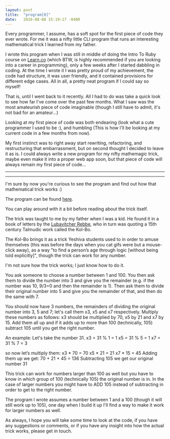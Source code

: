 ```yaml
---
layout: post
title:  "program[0]"
date:   2016-08-08 15:19:17 -0400
---
```



Every programmer, I assume, has a soft spot for the first piece of code they ever wrote. For me it was a nifty little CLI program that runs an interesting mathematical trick I learned from my father. 

I wrote this program when I was still in middle of doing the Intro To Ruby course on [Learn.co](http://learn.co/with/achasveachas) (which BTW, is highly recommended if you are looking into a career in programming), only a few weeks after I started dabbling in coding. At the time I wrote it I was pretty proud of my achievement, the code had structure, it was user friendly, and it contained provisions for different edge cases. All in all, a pretty neat program if I could say so myself!

That is, until I went back to it recently. All I had to do was take a quick look to see how far I've come over the past few months. What I saw was the most amateurish piece of code imaginable (though I still have to admit, it's not bad for an amateur...)

Looking at my first piece of code was both endearing (look what a cute programmer I used to be :), and humbling (This is how I'll be looking at my current code in a few months from now).

My first instinct was to right away start rewriting, refactoring, and restructuring that embarrassment, but on second thought I decided to leave it as is. I could always write a new program for my nifty mathemagic trick, maybe even make it into a proper web app soon, but that piece of code will always remain my first piece of code...




****
----



I'm sure by now you're curious to see the program and find out how that mathematical trick works  :)

The program can be found [here](https://github.com/achasveachas/Igros-math-trick).

You can play around with it a bit before reading about the trick itself.

The trick was taught to me by my father when I was a kid. He found it in a book of letters by the [Lubavitcher Rebbe](https://en.wikipedia.org/wiki/Menachem_Mendel_Schneerson), who in turn was quoting a 15th century Talmudic work called the Kol-Bo.

The Kol-Bo brings it as a trick Yeshiva students used to in order to amuse themselves (this was before the days when you cat gifs were but a mouse-click away), as a way "to find a person’s age through logic [without being told explicitly]", though the trick can work for any number.

I'm not sure how the trick works; I just know how to do it.

You ask someone to choose a number between 1 and 100. You then ask them to divide the number into 3 and give you the remainder (e.g. if the number was 10, 9/3=0 and then the remainder is 1). Then ask them to divide their original number into 5 and give you the remainder of that, and then do the same with 7. 

You should now have 3 numbers, the remainders of dividing the original number into 3, 5 and 7; let's call them x3, x5 and x7 respectively. Multiply these numbers as follows: x3 should be multiplied by 70, x5 by 21 and x7 by 15. Add them all up and if it adds up to more than 100 (technically, 105) subtract 105 until you get the right number.

An example: Let's take the number 31. 
x3 = 31 % 1 = 1 
x5 = 31 % 5 = 1
x7 = 31 % 7 = 3

so now let’s multiply them:
x3 \* 70 = 70
x5 \* 21 = 21
x7 \* 15 = 45
Adding them up we get:
70 + 21 + 45 = 136
Subtracting 105 we get our original number 31

This trick can work for numbers larger than 100 as well but you have to know in which group of 100 (technically 105) the original number is in. In the case of larger numbers you might have to ADD 105 instead of subtracting in order to get to the right number.

The program I wrote assumes a number between 1 and a 100 (though it will still work up to 105), one day when I build it up I'll find a way to make it work for larger numbers as well.

As always, I hope you will take some time to look at the code, if you have any suggestions or comments, or if you have any insight into how the actual trick works, please get in touch.

